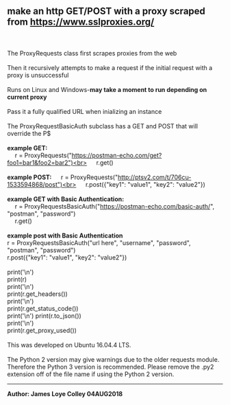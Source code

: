 ## make an http GET/POST with a proxy scraped from https://www.sslproxies.org/
<br><br>
The ProxyRequests class first scrapes proxies from the web
<br><br>
Then it recursively attempts to make a request if the initial request with a proxy is unsuccessful
<br><br>
Runs on Linux and Windows-<b>may take a moment to run depending on current proxy</b>
<br><br>
Pass it a fully qualified URL when inializing an instance
<br><br>
The ProxyRequestBasicAuth subclass has a GET and POST that will override the P$
<br><br>
<b>example GET:</b><br>
&emsp;&nbsp;r = ProxyRequests("https://postman-echo.com/get?foo1=bar1&foo2=bar2")<br>
&emsp;&nbsp;r.get()<br><br>
<b>example POST:</b>
&emsp;&nbsp;r = ProxyRequests("http://ptsv2.com/t/706cu-1533594868/post")<br>
&emsp;&nbsp;r.post({"key1": "value1", "key2": "value2"})<br><br>
<b>example GET with Basic Authentication:</b><br>
&emsp;&nbsp;r = ProxyRequestsBasicAuth("https://postman-echo.com/basic-auth/", "postman", "password")<br>
&emsp;&nbsp;r.get()<br><br>
<b>example post with Basic Authentication</b><br>
r = ProxyRequestsBasicAuth("url here", "username", "password", "postman", "password")<br>
r.post({"key1": "value1", "key2": "value2"})<br><br>
print('\n')<br>
print(r)<br>
print('\n')<br>
print(r.get_headers())<br>
print('\n')<br>
print(r.get_status_code())<br>
print('\n')
print(r.to_json())<br>
print('\n')<br>
print(r.get_proxy_used())
<br><br>
This was developed on Ubuntu 16.04.4 LTS.
<br><br>
The Python 2 version may give warnings due to the older requests module. Therefore the Python 3 version is recommended.
Please remove the .py2 extension off of the file name if using the Python 2 version.
<hr>
<b>Author: James Loye Colley  04AUG2018</b>
